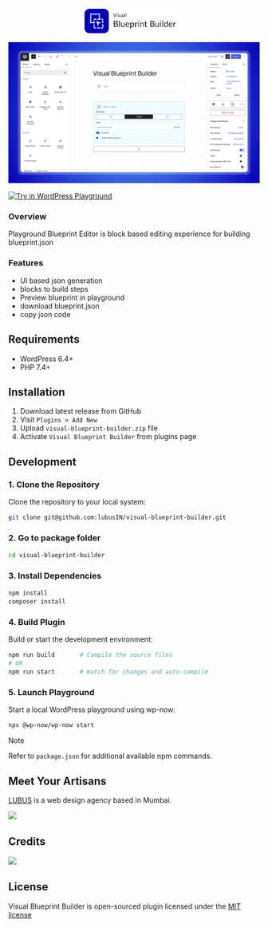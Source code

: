 <p align="center"><img width="200" src=".github/vbb-logo.svg"></p>

![Visual Blueprint Builder](.github/visual-blueprint-builder.jpg)

[![Try in WordPress Playground](https://img.shields.io/badge/Try%20in%20WordPress%20Playground-blue?style=for-the-badge)](https://playground.wordpress.net/?blueprint-url=https://raw.githubusercontent.com/lubusIN/visual-blueprint-builder/playground/_playground/blueprint-github.json)

### Overview
Playground Blueprint Editor is block based editing experience for building blueprint.json

### Features

- UI based json generation
- blocks to build steps
- Preview blueprint in playground 
- download blueprint.json
- copy json code

## Requirements

- WordPress 6.4+
- PHP 7.4+

## Installation

1. Download latest release from GitHub
2. Visit `Plugins > Add New`
3. Upload `visual-blueprint-builder.zip`  file
4. Activate `Visual Blueprint Builder` from plugins page

## Development

### 1. Clone the Repository
Clone the repository to your local system:

```bash
git clone git@github.com:lubusIN/visual-blueprint-builder.git 
```

### 2. Go to package folder

```bash
cd visual-blueprint-builder
```

### 3. Install Dependencies

```bash
npm install
composer install
```

### 4. Build Plugin
Build or start the development environment:

```bash
npm run build       # Compile the source files
# OR
npm run start       # Watch for changes and auto-compile
```

### 5. Launch Playground
Start a local WordPress playground using wp-now:

```bash
npx @wp-now/wp-now start
```
> [!NOTE]
> Refer to `package.json` for additional available npm commands.

## Meet Your Artisans

[LUBUS](http://lubus.in) is a web design agency based in Mumbai.

<img src="https://user-images.githubusercontent.com/1039236/40877801-3fa8ccf6-66a4-11e8-8f42-19ed4e883ce9.png" />

## Credits

<a href="https://github.com/lubusIN/visual-blueprint-builder/graphs/contributors">
  <img height="36px" src="https://contrib.rocks/image?repo=lubusIN/visual-blueprint-builder" />
</a>

## License

Visual Blueprint Builder is open-sourced plugin licensed under the [MIT license](LICENSE)